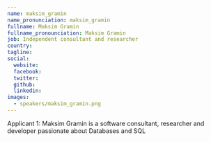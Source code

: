 ```yaml
---
name: maksim_gramin
name_pronunciation: maksim_gramin
fullname: Maksim Gramin
fullname_pronounciation: Maksim Gramin
job: Independent consultant and researcher
country: 
tagline: 
social:
  website: 
  facebook:
  twitter:
  github: 
  linkedin: 
images:
  - speakers/maksim_gramin.png
---
```


Applicant 1: Maksim Gramin is a software consultant, researcher and developer passionate about Databases and SQL